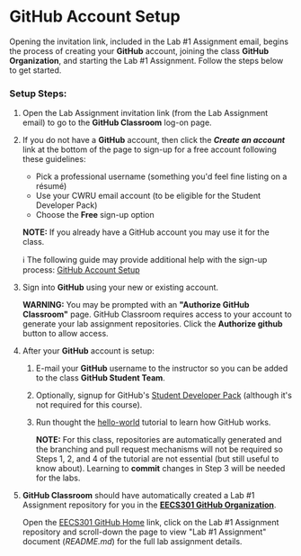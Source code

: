 # GitHub Account Setup

Opening the invitation link, included in the Lab #1 Assignment email, begins the process of creating your **GitHub** account, joining the class **GitHub Organization**, and starting the Lab #1 Assignment.  Follow the steps below to get started.

### Setup Steps:

1. Open the Lab Assignment invitation link (from the Lab Assignment email) to go to the **GitHub Classroom** log-on page.

2. If you do not have a **GitHub** account, then click the ***Create an account*** link at the bottom of the page to sign-up for a free account following these guidelines:

	* Pick a professional username (something you'd feel fine listing on a résumé)
	* Use your CWRU email account (to be eligible for the Student Developer Pack)
	* Choose the **Free** sign-up option

	**NOTE:** If you already have a GitHub account you may use it for the class.

	:information_source: The following guide may provide additional help with the sign-up process: [GitHub Account Setup](https://git-scm.com/book/en/v2/GitHub-Account-Setup-and-Configuration)

3. Sign into **GitHub** using your new or existing account.

	**WARNING:** You may be prompted with an **"Authorize GitHub Classroom"** page.  GitHub Classroom requires access to your account to generate your lab assignment repositories.  Click the **Authorize github** button to allow access.

4. After your **GitHub** account is setup:

	1. E-mail your **GitHub** username to the instructor so you can be added to the class **GitHub Student Team**.

	1. Optionally, signup for GitHub's [Student Developer Pack](https://education.github.com/pack) (although it's not required for this course).

	1. Run thought the [hello-world](https://guides.github.com/activities/hello-world/) tutorial to learn how GitHub works.

		**NOTE:** For this class, repositories are automatically generated and the branching and pull request mechanisms will not be required so Steps 1, 2, and 4 of the tutorial are not essential (but still useful to know about). Learning to **commit** changes in Step 3 will be needed for the labs.

5. **GitHub Classroom** should have automatically created a Lab #1 Assignment repository for you in the [**EECS301 GitHub Organization**](https://github.com/CWRU-EECS301-S18).

	Open the [EECS301 GitHub Home](https://github.com/CWRU-EECS301-S18) link, click on the Lab #1 Assignment repository and scroll-down the page to view "Lab #1 Assignment" document (_README.md_) for the full lab assignment details.
